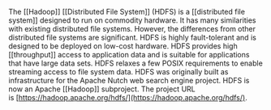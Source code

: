 The [[Hadoop]] [[Distributed File System]] (HDFS) is a [[distributed file system]] designed to run on commodity hardware. It has many similarities with existing distributed file systems. However, the differences from other distributed file systems are significant. HDFS is highly fault-tolerant and is designed to be deployed on low-cost hardware. HDFS provides high [[throughput]] access to application data and is suitable for applications that have large data sets. HDFS relaxes a few POSIX requirements to enable streaming access to file system data. HDFS was originally built as infrastructure for the Apache Nutch web search engine project. HDFS is now an Apache [[Hadoop]] subproject. The project URL is [https://hadoop.apache.org/hdfs/](https://hadoop.apache.org/hdfs/).